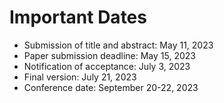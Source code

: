 # Important Dates

- Submission of title and abstract: May 11, 2023
- Paper submission deadline: May 15, 2023
- Notification of acceptance: July 3, 2023
- Final version: July 21, 2023
- Conference date: September 20-22, 2023
